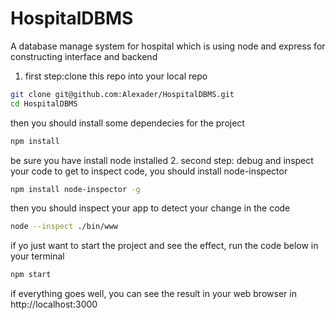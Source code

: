 # HospitalDBMS
A database manage system for hospital which is using node and express for constructing interface and backend
1. first step:clone this repo into your local repo
```sh
git clone git@github.com:Alexader/HospitalDBMS.git
cd HospitalDBMS
```
then you should install some dependecies for the project
```sh
npm install
```
be sure you have install node installed
2. second step: debug and inspect  your code
to get to inspect code, you should install node-inspector
```sh
npm install node-inspector -g
```
then you should inspect your app to detect your change in the code
```sh
node --inspect ./bin/www
```
if yo just want to start the project and see the effect, run the code below in your terminal
```sh
npm start
```
if everything goes well, you can see the result in your web browser in http://localhost:3000
